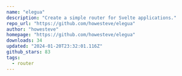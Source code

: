 ```yaml
---
name: "elegua"
description: "Create a simple router for Svelte applications."
repo_url: "https://github.com/howesteve/elegua"
author: "howesteve"
homepage: "https://github.com/howesteve/elegua"
downloads: 34
updated: "2024-01-20T23:32:01.116Z"
github_stars: 83
tags: 
  - router
---
```

